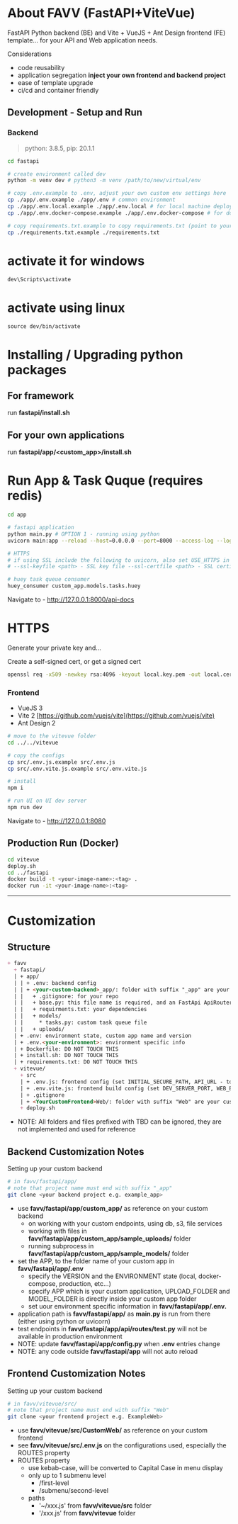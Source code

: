 # About FAVV (FastAPI+ViteVue)

FastAPI Python backend (BE) and Vite + VueJS + Ant Design frontend (FE) template... for your API and Web application needs.

Considerations
- code reusability
- application segregation **inject your own frontend and backend project**
- ease of template upgrade 
- ci/cd and container friendly

## Development - Setup and Run

### Backend

> python: 3.8.5, pip: 20.1.1

```bash
cd fastapi

# create environment called dev
python -m venv dev # python3 -m venv /path/to/new/virtual/env

# copy .env.example to .env, adjust your own custom env settings here
cp ./app/.env.example ./app/.env # common environment
cp ./app/.env.local.example ./app/.env.local # for local machine deployment
cp ./app/.env.docker-compose.example ./app/.env.docker-compose # for docker compose deployment

# copy requirements.txt.example to copy requirements.txt (point to your own custom requirements.txt inside)
cp ./requirements.txt.example ./requirements.txt
```
# activate it for windows

```
dev\Scripts\activate
```
# activate using linux

```
source dev/bin/activate 
```

# Installing / Upgrading python packages

## For framework

run **fastapi/install.sh**

## For your own applications

run **fastapi/app/<custom_app>/install.sh**

# Run App & Task Quque (requires redis)

```bash
cd app

# fastapi application
python main.py # OPTION 1 - running using python
uvicorn main:app --reload --host=0.0.0.0 --port=8000 --access-log --log-level=debug --header server:none # OPTION 2 - running uvicorn

# HTTPS
# if using SSL include the following to uvicorn, also set USE_HTTPS in environment file
# --ssl-keyfile <path> - SSL key file --ssl-certfile <path> - SSL certificate file

# huey task queue consumer 
huey_consumer custom_app.models.tasks.huey

```

Navigate to - http://127.0.0.1:8000/api-docs

# HTTPS

Generate your private key and...

Create a self-signed cert, or get a signed cert

```bash
openssl req -x509 -newkey rsa:4096 -keyout local.key.pem -out local.cert.pem -days 365 -nodes -subj '/CN=127.0.0.1'
```

### Frontend

- VueJS 3
- Vite 2 [https://github.com/vuejs/vite](https://github.com/vuejs/vite)
- Ant Design 2

```bash
# move to the vitevue folder
cd ../../vitevue

# copy the configs
cp src/.env.js.example src/.env.js
cp src/.env.vite.js.example src/.env.vite.js

# install
npm i

# run UI on UI dev server
npm run dev
```

Navigate to - http://127.0.0.1:8080

## Production Run (Docker)

```bash
cd vitevue
deploy.sh
cd ../fastapi
docker build -t <your-image-name>:<tag> .
docker run -it <your-image-name>:<tag>
```

---

# Customization

## Structure

```md
+ favv
  + fastapi/
  | + app/
  | | + .env: backend config
  | | + <your-custom-backend>_app/: folder with suffix "_app" are your custom backend code, models, uploads (your backend repo)
  | |   + .gitignore: for your repo
  | |   + base.py: this file name is required, and an FastApi ApiRouter of the name router_<your-custom-backend>_app is needed
  | |   + requirments.txt: your dependencies
  | |   + models/ 
  | |     * tasks.py: custom task queue file
  | |   + uploads/
  | + .env: environment state, custom app name and version
  | + .env.<your-environment>: environment specific info
  | + Dockerfile: DO NOT TOUCH THIS
  | + install.sh: DO NOT TOUCH THIS 
  | + requirements.txt: DO NOT TOUCH THIS
  + vitevue/
    + src
    | + .env.js: frontend config (set INITIAL_SECURE_PATH, API_URL - to API server, ROUTES here)
    | + .env.vite.js: frontend build config (set DEV_SERVER_PORT, WEB_BASEPATH here)
    | + .gitignore
    | + <YourCustomFrontend>Web/: folder with suffix "Web" are your custom frontend code (your frontend repo)
    + deploy.sh
```

- NOTE: All folders and files prefixed with TBD can be ignored, they are not implemented and used for reference

## Backend Customization Notes

Setting up your custom backend

```bash
# in favv/fastapi/app/
# note that project name must end with suffix "_app"
git clone <your backend project e.g. example_app>
```

- use **favv/fastapi/app/custom_app/** as reference on your custom backend
  - on working with your custom endpoints, using db, s3, file services
  - working with files in **favv/fastapi/app/custom_app/sample_uploads/** folder
  - running subprocess in **favv/fastapi/app/custom_app/sample_models/** folder
- set the APP, to the folder name of your custom app in **favv/fastapi/app/.env**
  - specify the VERSION and the ENVIRONMENT state (local, docker-compose, production, <your-environment-name> etc...)
  - specify APP which is your custom application, UPLOAD_FOLDER and MODEL_FOLDER is directly inside your custom app folder
  - set uour environment specific information in **favv/fastapi/app/.env.<your-environment-name>**
- application path is **favv/fastapi/app/** as **main.py** is run from there (either using python or uvicorn)
- test endpoints in **favv/fastapi/app/api/routes/test.py** will not be available in production environment
- NOTE: update **favv/fastapi/app/config.py** when **.env** entries change
- NOTE: any code outside **favv/fastapi/app** will not auto reload

## Frontend Customization Notes
Setting up your custom backend

```bash
# in favv/vitevue/src/
# note that project name must end with suffix "Web"
git clone <your frontend project e.g. ExampleWeb>
```

- use **favv/vitevue/src/CustomWeb/** as reference on your custom frontend
- see **favv/vitevue/src/.env.js** on the configurations used, especially the ROUTES property
- ROUTES property
  - use kebab-case, will be converted to Capital Case in menu display
  - only up to 1 submenu level
    - /first-level
    - /submenu/second-level
  - paths
    - '~/xxx.js' from **favv/vitevue/src** folder
    - '/xxx.js' from **favv/vitevue** folder
